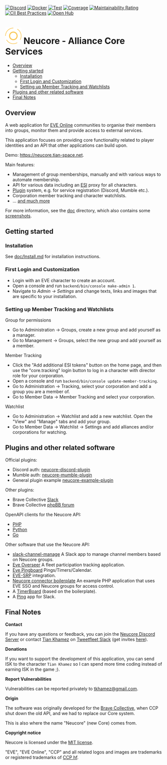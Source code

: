 [![Discord](https://badgen.net/badge/icon/discord?icon=discord&label)](https://discord.gg/memUh56u8z)
[![Docker](https://img.shields.io/badge/dockerhub-images-important.svg?logo=Docker)](https://hub.docker.com/r/tkhamez/neucore)
[![Test](https://github.com/tkhamez/neucore/actions/workflows/test.yml/badge.svg)](https://github.com/tkhamez/neucore/actions/workflows/test.yml)
[![Coverage](https://sonarcloud.io/api/project_badges/measure?project=tkhamez_neucore&metric=coverage)](https://sonarcloud.io/summary/overall?id=tkhamez_neucore)
[![Maintainability Rating](https://sonarcloud.io/api/project_badges/measure?project=tkhamez_neucore&metric=sqale_rating)](https://sonarcloud.io/dashboard?id=tkhamez_neucore) <!-- previous project: https://sonarcloud.io/dashboard?id=brvneucore -->
[![CII Best Practices](https://bestpractices.coreinfrastructure.org/projects/4573/badge)](https://bestpractices.coreinfrastructure.org/projects/4573)
[![Open Hub](https://www.openhub.net/p/neucore/widgets/project_thin_badge?format=gif)](https://www.openhub.net/p/neucore/)

# ![](setup/logo-small.svg) Neucore - Alliance Core Services

<!-- toc -->

- [Overview](#overview)
- [Getting started](#getting-started)
  * [Installation](#installation)
  * [First Login and Customization](#first-login-and-customization)
  * [Setting up Member Tracking and Watchlists](#setting-up-member-tracking-and-watchlists)
- [Plugins and other related software](#plugins-and-other-related-software)
- [Final Notes](#final-notes)

<!-- tocstop -->

## Overview

A web application for [EVE Online](https://www.eveonline.com) communities to organise their members into groups,
monitor them and provide access to external services.

This application focuses on providing core functionality related to player identities and an API that other
applications can build upon.

Demo: https://neucore.tian-space.net.

Main features:

- Management of group memberships, manually and with various ways to automate membership.
- API for various data including an [ESI](http://esi.evetech.net) proxy for all characters.
- [Plugin](doc/Plugins.md) system, e.g. for service registration (Discord, Mumble etc.).
- Corporation member tracking and character watchlists.
- ... [and much more](doc/Documentation.md#features)

For more information, see the [doc](doc/README.md) directory, which also contains some 
[screenshots](doc/screenshots/README.md).

## Getting started

### Installation

See [doc/Install.md](doc/Install.md) for installation instructions.

### First Login and Customization

- Login with an EVE character to create an account.
- Open a console and run `backend/bin/console make-admin 1`.
- Navigate to *Admin -> Settings* and change texts, links and images that are specific to your installation.

### Setting up Member Tracking and Watchlists

Group for permissions
- Go to Administration -> Groups, create a new group and add yourself as a manager.
- Go to Management -> Groups, select the new group and add yourself as a member.

Member Tracking
- Click the "Add additional ESI tokens" button on the home page, and then use the "core.tracking" login button
  to log in a character with director role for your corporation.
- Open a console and run `backend/bin/console update-member-tracking`.
- Go to Administration -> Tracking, select your corporation and add a group you are a member of.
- Go to Member Data -> Member Tracking and select your corporation.

Watchlist
- Go to Administration -> Watchlist and add a new watchlist. Open the "View" and "Manage" tabs and add your group.
- Go to Member Data -> Watchlist -> Settings and add alliances and/or corporations for watching.

## Plugins and other related software

Official plugins:

- Discord auth: [neucore-discord-plugin](https://github.com/tkhamez/neucore-discord-plugin)
- Mumble auth: [neucore-mumble-plugin](https://github.com/tkhamez/neucore-mumble-plugin)
- General plugin example [neucore-example-plugin](https://github.com/tkhamez/neucore-example-plugin)

Other plugins:

- Brave Collective [Slack](https://github.com/bravecollective/neucore-plugin-slack)
- Brave Collective [phpBB forum](https://github.com/bravecollective/neucore-plugin-forum)

OpenAPI clients for the Neucore API:

- [PHP](https://github.com/bravecollective/neucore-api)
- [Python](https://github.com/bravecollective/neucore-api-python)
- [Go](https://github.com/bravecollective/neucore-api-go)

Other software that use the Neucore API:

- [slack-channel-manage](https://github.com/bravecollective/slack-channel-manage) A Slack app to
  manage channel members based on Neucore groups.
- [Eve Overseer](https://github.com/1adog1/eve-overseer) A fleet participation tracking application.
- [Eve Pingboard](https://github.com/cmd-johnson/eve-pingboard) Pings/Timers/Calendar.
- [EVE-SRP](https://github.com/bravecollective/evesrp/tree/eb-deploy) integration.
- [Neucore connector boilerplate](https://github.com/bravecollective/neucore-connector-boilerplate)
  An example PHP application that uses EVE SSO and Neucore groups for access control.
- A [TimerBoard](https://github.com/tkhamez/neucore-timerboard) (based on the boilerplate).
- A [Ping](https://github.com/bravecollective/ping-app) app for Slack.

## Final Notes

**Contact**

If you have any questions or feedback, you can join the [Neucore Discord Server](https://discord.gg/memUh56u8z) or
contact [Tian Khamez](https://evewho.com/character/96061222) on 
[Tweetfleet Slack](https://tweetfleet.slack.com) (get invites 
[here](https://www.fuzzwork.co.uk/tweetfleet-slack-invites/)).

**Donations**

If you want to support the development of this application, you can send ISK to the character `Tian Khamez` so 
I can spend more time coding instead of earning ISK in the game ;).

**Report Vulnerabilities**

Vulnerabilities can be reported privately to tkhamez@gmail.com.

**Origin**

The software was originally developed for the [Brave Collective](https://www.bravecollective.com),
when CCP shut down the old API, and we had to replace our Core system.

This is also where the name "Neucore" (new Core) comes from.

**Copyright notice**

Neucore is licensed under the [MIT license](LICENSE).

"EVE", "EVE Online", "CCP" and all related logos and images are trademarks or registered trademarks of
[CCP hf](http://www.ccpgames.com/).

